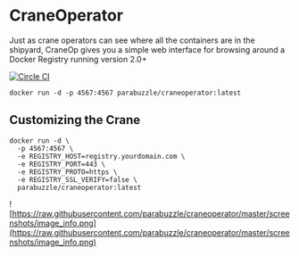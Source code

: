 # CraneOperator
Just as crane operators can see where all the containers are in the shipyard, CraneOp gives you a simple web interface for browsing around a Docker Registry running version 2.0+

[![Circle CI](https://circleci.com/gh/parabuzzle/craneoperator.svg?style=svg)](https://circleci.com/gh/parabuzzle/craneoperator)

```
docker run -d -p 4567:4567 parabuzzle/craneoperator:latest
```

## Customizing the Crane

```
docker run -d \
  -p 4567:4567 \
  -e REGISTRY_HOST=registry.yourdomain.com \
  -e REGISTRY_PORT=443 \
  -e REGISTRY_PROTO=https \
  -e REGISTRY_SSL_VERIFY=false \
  parabuzzle/craneoperator:latest
```


![https://raw.githubusercontent.com/parabuzzle/craneoperator/master/screenshots/image_info.png](https://raw.githubusercontent.com/parabuzzle/craneoperator/master/screenshots/image_info.png)

